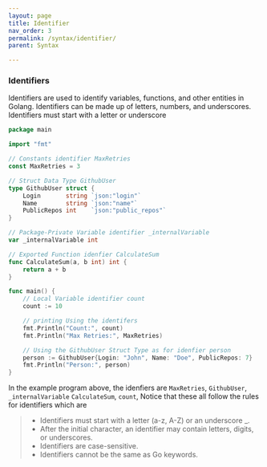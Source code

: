 ```yaml
---
layout: page
title: Identifier
nav_order: 3
permalink: /syntax/identifier/
parent: Syntax

---
```



### Identifiers
Identifiers are used to identify variables, functions, and other entities in Golang. Identifiers can be made up of letters, numbers, and underscores. Identifiers must start with a letter or underscore

```go
package main

import "fmt"

// Constants identifier MaxRetries
const MaxRetries = 3

// Struct Data Type GithubUser
type GithubUser struct {
	Login       string `json:"login"`
	Name        string `json:"name"`
	PublicRepos int    `json:"public_repos"`
}

// Package-Private Variable identifier _internalVariable
var _internalVariable int

// Exported Function idenfier CalculateSum
func CalculateSum(a, b int) int {
	return a + b
}

func main() {
	// Local Variable identifier count
	count := 10

	// printing Using the identifers
	fmt.Println("Count:", count)
	fmt.Println("Max Retries:", MaxRetries)

	// Using the GithubUser Struct Type as for idenfier person
	person := GithubUser{Login: "John", Name: "Doe", PublicRepos: 7}
	fmt.Println("Person:", person)
}

```

In the example program above, the idenfiers are `MaxRetries`, `GithubUser`, `_internalVariable` `CalculateSum`, `count`, Notice that these all follow the rules for identifiers which are 
> - Identifiers must start with a letter (a-z, A-Z) or an underscore _.
> - After the initial character, an identifier may contain letters, digits, or underscores.
> - Identifiers are case-sensitive.
> - Identifiers cannot be the same as Go keywords.
